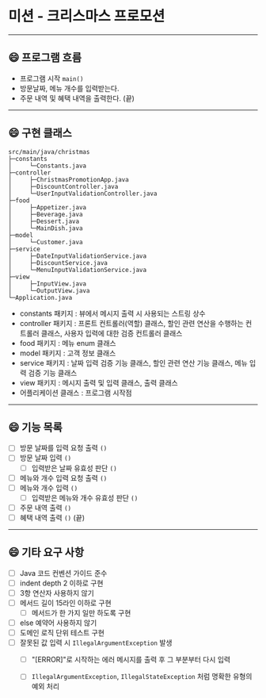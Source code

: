 # 미션 - 크리스마스 프로모션

***

## 😄 프로그램 흐름
- 프로그램 시작 `main()`
- 방문날짜, 메뉴 개수를 입력받는다.
- 주문 내역 및 혜택 내역을 출력한다. (끝)

***

## 😄 구현 클래스
```
src/main/java/christmas
├─constants
│     └─Constants.java 
├─controller
│     ├─ChristmasPromotionApp.java
│     ├─DiscountController.java
│     └─UserInputValidationController.java 
├─food
│     ├─Appetizer.java
│     ├─Beverage.java
│     ├─Dessert.java
│     └─MainDish.java 
├─model
│     └─Customer.java
├─service
│     ├─DateInputValidationService.java 
│     ├─DiscountService.java 
│     └─MenuInputValidationService.java
├─view
│     ├─InputView.java
│     └─OutputView.java 
└─Application.java
```
- constants 패키지 : 뷰에서 메시지 출력 시 사용되는 스트링 상수
- controller 패키지 : 프론트 컨트롤러(역할) 클래스, 할인 관련 연산을 수행하는 컨트롤러 클래스, 사용자 입력에 대한 검증 컨트롤러 클래스
- food 패키지 : 메뉴 enum 클래스  
- model 패키지 : 고객 정보 클래스
- service 패키지 : 날짜 입력 검증 기능 클래스, 할인 관련 연산 기능 클래스, 메뉴 입력 검증 기능 클래스
- view 패키지 : 메시지 출력 및 입력 클래스, 출력 클래스
- 어플리케이션 클래스 : 프로그램 시작점

***

## 😄 기능 목록
-[ ] 방문 날짜를 입력 요청 출력 `()`
-[ ] 방문 날짜 입력 `()`
  -[ ] 입력받은 날짜 유효성 판단 `()`

-[ ] 메뉴와 개수 입력 요청 출력 `()`
-[ ] 메뉴와 개수 입력 `()`
  -[ ] 입력받은 메뉴와 개수 유효성 판단 `()`

-[ ] 주문 내역 출력 `()` 
-[ ] 혜택 내역 출력 `()` (끝)

***

## 😄 기타 요구 사항
-[ ] Java 코드 컨벤션 가이드 준수
-[ ] indent depth 2 이하로 구현
-[ ] 3항 연산자 사용하지 않기
-[ ] 메서드 길이 15라인 이하로 구현
  -[ ] 메서드가 한 가지 일만 하도록 구현
-[ ] else 예약어 사용하지 않기
-[ ] 도메인 로직 단위 테스트 구현
-[ ] 잘못된 값 입력 시 `IllegalArgumentException` 발생
  -[ ] "[ERROR]"로 시작하는 에러 메시지를 출력 후 그 부분부터 다시 입력
  -[ ] `IllegalArgumentException`, `IllegalStateException` 처럼 명확한 유형의 예외 처리



